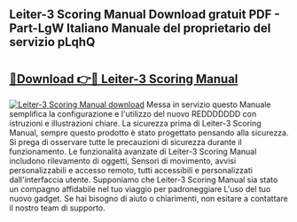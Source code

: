 ## Leiter-3 Scoring Manual Download gratuit PDF - Part-LgW Italiano Manuale del proprietario del servizio pLqhQ

# <h2><a href="http://dfb9a4f.blite.top/?on=Leiter-3+Scoring+Manual">🔗Download 👉🔴 Leiter-3 Scoring Manual</a></h2>

[![Leiter-3 Scoring Manual download](https://i.imgur.com/lujVjoI.png)](http://dfb9a4f.blite.top/?on=Leiter-3+Scoring+Manual)
Messa in servizio questo Manuale semplifica la configurazione e l'utilizzo del nuovo REDDDDDDD con istruzioni e illustrazioni chiare. La sicurezza prima di Leiter-3 Scoring Manual, sempre questo prodotto è stato progettato pensando alla sicurezza. Si prega di osservare tutte le precauzioni di sicurezza durante il funzionamento. Le funzionalità avanzate di Leiter-3 Scoring Manual includono rilevamento di oggetti, Sensori di movimento, avvisi personalizzabili e accesso remoto, tutti accessibili e personalizzati dall'interfaccia utente. Supponiamo che Leiter-3 Scoring Manual sia stato un compagno affidabile nel tuo viaggio per padroneggiare L'uso del tuo nuovo gadget. Se hai bisogno di aiuto o chiarimenti, non esitare a contattare il nostro team di supporto.
